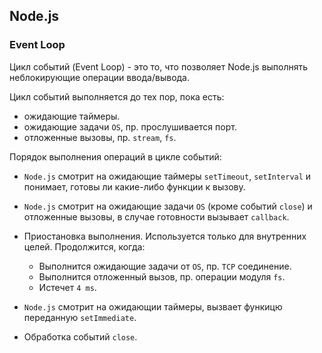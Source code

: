 ## Node.js

### Event Loop

Цикл событий (Event Loop) - это то, что позволяет Node.js выполнять неблокирующие операции ввода/вывода.

Цикл событий выполняется до тех пор, пока есть:
- ожидающие таймеры.
- ожидающие задачи `OS`, пр. прослушивается порт.
- отложенные вызовы, пр. `stream`, `fs`.

Порядок выполнения операций в цикле событий:

- `Node.js` смотрит на ожидающие таймеры `setTimeout`, `setInterval` и понимает, готовы ли какие-либо функции к вызову.

- `Node.js` смотрит на ожидающие задачи `OS` (кроме событий `close`) и отложенные вызовы, в случае готовности вызывает `callback`.

- Приостановка выполнения. Используется только для внутренних целей. Продолжится, когда:
  - Выполнится ожидающие задачи от `OS`, пр. `TCP` соединение.
  - Выполнится отложенный вызов, пр. операции модуля `fs`.
  - Истечет `4 ms`.

- `Node.js` смотрит на ожидающии таймеры, вызвает функицю переданную `setImmediate`.

- Обработка событий `close`.
